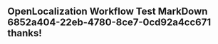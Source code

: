 <properties
ms.topic="hero-topic"
ms.test1="hero-topic"
ms.test2="test"/>

## OpenLocalization Workflow Test MarkDown 6852a404-22eb-4780-8ce7-0cd92a4cc671 thanks!
